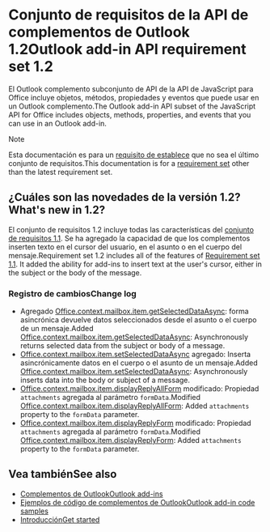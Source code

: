 # <a name="outlook-add-in-api-requirement-set-12"></a><span data-ttu-id="2e8d2-101">Conjunto de requisitos de la API de complementos de Outlook 1.2</span><span class="sxs-lookup"><span data-stu-id="2e8d2-101">Outlook add-in API requirement set 1.2</span></span>

<span data-ttu-id="2e8d2-102">El Outlook complemento subconjunto de API de la API de JavaScript para Office incluye objetos, métodos, propiedades y eventos que puede usar en un Outlook complemento.</span><span class="sxs-lookup"><span data-stu-id="2e8d2-102">The Outlook add-in API subset of the JavaScript API for Office includes objects, methods, properties, and events that you can use in an Outlook add-in.</span></span>

> [!NOTE]
> <span data-ttu-id="2e8d2-103">Esta documentación es para un [requisito de establece](/javascript/office/requirement-sets/outlook-api-requirement-sets) que no sea el último conjunto de requisitos.</span><span class="sxs-lookup"><span data-stu-id="2e8d2-103">This documentation is for a [requirement set](/javascript/office/requirement-sets/outlook-api-requirement-sets) other than the latest requirement set.</span></span> 

## <a name="whats-new-in-12"></a><span data-ttu-id="2e8d2-104">¿Cuáles son las novedades de la versión 1.2?</span><span class="sxs-lookup"><span data-stu-id="2e8d2-104">What's new in 1.2?</span></span>

<span data-ttu-id="2e8d2-p101">El conjunto de requisitos 1.2 incluye todas las características del [conjunto de requisitos 1.1](../requirement-set-1.1/outlook-requirement-set-1.1.md). Se ha agregado la capacidad de que los complementos inserten texto en el cursor del usuario, en el asunto o en el cuerpo del mensaje.</span><span class="sxs-lookup"><span data-stu-id="2e8d2-p101">Requirement set 1.2 includes all of the features of [Requirement set 1.1](../requirement-set-1.1/outlook-requirement-set-1.1.md). It added the ability for add-ins to insert text at the user's cursor, either in the subject or the body of the message.</span></span>

### <a name="change-log"></a><span data-ttu-id="2e8d2-107">Registro de cambios</span><span class="sxs-lookup"><span data-stu-id="2e8d2-107">Change log</span></span>

- <span data-ttu-id="2e8d2-108">Agregado [Office.context.mailbox.item.getSelectedDataAsync](office.context.mailbox.item.md#getselecteddataasynccoerciontype-options-callback--string): forma asincrónica devuelve datos seleccionados desde el asunto o el cuerpo de un mensaje.</span><span class="sxs-lookup"><span data-stu-id="2e8d2-108">Added [Office.context.mailbox.item.getSelectedDataAsync](office.context.mailbox.item.md#getselecteddataasynccoerciontype-options-callback--string): Asynchronously returns selected data from the subject or body of a message.</span></span>
- <span data-ttu-id="2e8d2-109">[Office.context.mailbox.item.setSelectedDataAsync](office.context.mailbox.item.md#setselecteddataasyncdata-options-callback) agregado: Inserta asincrónicamente datos en el cuerpo o el asunto de un mensaje.</span><span class="sxs-lookup"><span data-stu-id="2e8d2-109">Added [Office.context.mailbox.item.setSelectedDataAsync](office.context.mailbox.item.md#setselecteddataasyncdata-options-callback): Asynchronously inserts data into the body or subject of a message.</span></span>
- <span data-ttu-id="2e8d2-110">[Office.context.mailbox.item.displayReplyAllForm](office.context.mailbox.item.md#displayreplyallformformdata) modificado: Propiedad `attachments` agregada al parámetro `formData`.</span><span class="sxs-lookup"><span data-stu-id="2e8d2-110">Modified [Office.context.mailbox.item.displayReplyAllForm](office.context.mailbox.item.md#displayreplyallformformdata): Added `attachments` property to the `formData` parameter.</span></span>
- <span data-ttu-id="2e8d2-111">[Office.context.mailbox.item.displayReplyForm](office.context.mailbox.item.md#displayreplyformformdata) modificado: Propiedad `attachments` agregada al parámetro `formData`.</span><span class="sxs-lookup"><span data-stu-id="2e8d2-111">Modified [Office.context.mailbox.item.displayReplyForm](office.context.mailbox.item.md#displayreplyformformdata): Added `attachments` property to the `formData` parameter.</span></span>

## <a name="see-also"></a><span data-ttu-id="2e8d2-112">Vea también</span><span class="sxs-lookup"><span data-stu-id="2e8d2-112">See also</span></span>

- [<span data-ttu-id="2e8d2-113">Complementos de Outlook</span><span class="sxs-lookup"><span data-stu-id="2e8d2-113">Outlook add-ins</span></span>](https://docs.microsoft.com/outlook/add-ins/)
- [<span data-ttu-id="2e8d2-114">Ejemplos de código de complementos de Outlook</span><span class="sxs-lookup"><span data-stu-id="2e8d2-114">Outlook add-in code samples</span></span>](https://developer.microsoft.com/outlook/gallery/?filterBy=Outlook,Samples,Add-ins)
- [<span data-ttu-id="2e8d2-115">Introducción</span><span class="sxs-lookup"><span data-stu-id="2e8d2-115">Get started</span></span>](https://docs.microsoft.com/outlook/add-ins/quick-start)